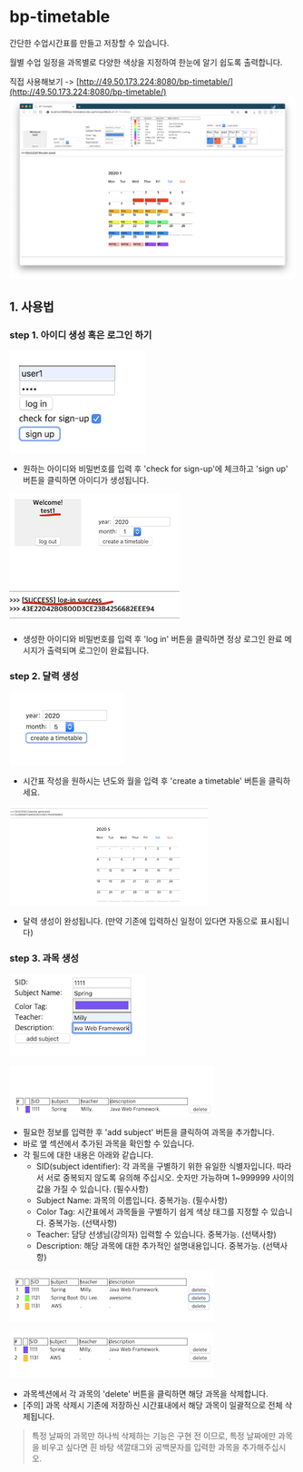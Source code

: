# bp-timetable
간단한 수업시간표를 만들고 저장할 수 있습니다.

월별 수업 일정을 과목별로 다양한 색상을 지정하여 한눈에 알기 쉽도록 출력합니다.

직접 사용해보기 -> [http://49.50.173.224:8080/bp-timetable/](http://49.50.173.224:8080/bp-timetable/)
![alpha1](alpha1.png)

## 1. 사용법

### step 1. 아이디 생성 혹은 로그인 하기

![login01](images/login01.png)

+ 원하는 아이디와 비밀번호를 입력 후 'check for sign-up'에 체크하고 'sign up' 버튼을 클릭하면 아이디가 생성됩니다.

![login02](images/login02.png)

+ 생성한 아이디와 비밀번호를 입력 후 'log in' 버튼을 클릭하면 정상 로그인 완료 메시지가 출력되며 로그인이 완료됩니다.

### step 2. 달력 생성

![step2-01](images/step2-cal01.png)

+ 시간표 작성을 원하시는 년도와 월을 입력 후 'create a timetable' 버튼을 클릭하세요.

![step-02](images/step2-cal02.png)

+ 달력 생성이 완성됩니다. (만약 기존에 입력하신 일정이 있다면 자동으로 표시됩니다)

### step 3. 과목 생성

![step3-01](images/step3-01.png)

![step3-02](images/step3-02.png)

+ 필요한 정보를 입력한 후 'add subject' 버튼을 클릭하여 과목을 추가합니다.
+ 바로 옆 섹션에서 추가된 과목을 확인할 수 있습니다.
+ 각 필드에 대한 내용은 아래와 같습니다.
  - SID(subject identifier): 각 과목을 구별하기 위한 유일한 식별자입니다. 따라서 서로 중복되지 않도록 유의해 주십시오. 숫자만 가능하며 1~999999 사이의 값을 가질 수 있습니다. (필수사항)
  - Subject Name: 과목의 이름입니다. 중복가능. (필수사항)
  - Color Tag: 시간표에서 과목들을 구별하기 쉽게 색상 태그를 지정할 수 있습니다. 중복가능. (선택사항)
  - Teacher: 담당 선생님(강의자) 입력할 수 있습니다. 중복가능. (선택사항)
  - Description: 해당 과목에 대한 추가적인 설명내용입니다. 중복가능. (선택사항)
  
![step3-03](images/step3-03.png)

![step3-04](images/step3-04.png)

+ 과목섹션에서 각 과목의 'delete' 버튼을 클릭하면 해당 과목을 삭제합니다.
+ [주의] 과목 삭제시 기존에 저장하신 시간표내에서 해당 과목이 일괄적으로 전체 삭제됩니다.
> 특정 날짜의 과목만 하나씩 삭제하는 기능은 구현 전 이므로, 특정 날짜에만 과목을 비우고 싶다면 흰 바탕 색깔태그와 공백문자를 입력한 과목을 추가해주십시오.
